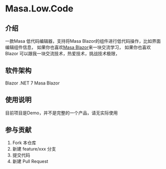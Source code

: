 # Masa.Low.Code

## 介绍
一款Masa 低代码编辑器，支持将Masa Blazor的组件进行低代码操作，比如界面编辑组件信息，
如果你也喜欢[Masa Blazor](https://www.masastack.com/blazor)来一块交流学习，
如果你也喜欢Blazor 可以跟我一块交流技术，热爱技术，挑战技术极限，


## 软件架构
Blazor 
.NET 7
Masa Blazor

## 使用说明

目前项目是Demo，并不是完整的一个产品，请无实际使用

## 参与贡献

1.  Fork 本仓库
2.  新建 feature/xxx 分支
3.  提交代码
4.  新建 Pull Request
